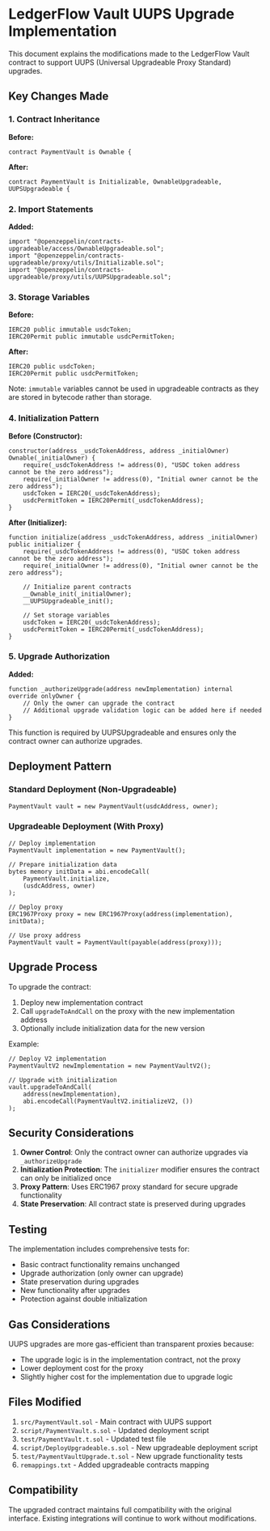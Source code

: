 # LedgerFlow Vault UUPS Upgrade Implementation

This document explains the modifications made to the LedgerFlow Vault contract to support UUPS (Universal Upgradeable Proxy Standard) upgrades.

## Key Changes Made

### 1. Contract Inheritance
**Before:**
```solidity
contract PaymentVault is Ownable {
```

**After:**
```solidity
contract PaymentVault is Initializable, OwnableUpgradeable, UUPSUpgradeable {
```

### 2. Import Statements
**Added:**
```solidity
import "@openzeppelin/contracts-upgradeable/access/OwnableUpgradeable.sol";
import "@openzeppelin/contracts-upgradeable/proxy/utils/Initializable.sol";
import "@openzeppelin/contracts-upgradeable/proxy/utils/UUPSUpgradeable.sol";
```

### 3. Storage Variables
**Before:**
```solidity
IERC20 public immutable usdcToken;
IERC20Permit public immutable usdcPermitToken;
```

**After:**
```solidity
IERC20 public usdcToken;
IERC20Permit public usdcPermitToken;
```

Note: `immutable` variables cannot be used in upgradeable contracts as they are stored in bytecode rather than storage.

### 4. Initialization Pattern
**Before (Constructor):**
```solidity
constructor(address _usdcTokenAddress, address _initialOwner) Ownable(_initialOwner) {
    require(_usdcTokenAddress != address(0), "USDC token address cannot be the zero address");
    require(_initialOwner != address(0), "Initial owner cannot be the zero address");
    usdcToken = IERC20(_usdcTokenAddress);
    usdcPermitToken = IERC20Permit(_usdcTokenAddress);
}
```

**After (Initializer):**
```solidity
function initialize(address _usdcTokenAddress, address _initialOwner) public initializer {
    require(_usdcTokenAddress != address(0), "USDC token address cannot be the zero address");
    require(_initialOwner != address(0), "Initial owner cannot be the zero address");
    
    // Initialize parent contracts
    __Ownable_init(_initialOwner);
    __UUPSUpgradeable_init();
    
    // Set storage variables
    usdcToken = IERC20(_usdcTokenAddress);
    usdcPermitToken = IERC20Permit(_usdcTokenAddress);
}
```

### 5. Upgrade Authorization
**Added:**
```solidity
function _authorizeUpgrade(address newImplementation) internal override onlyOwner {
    // Only the owner can upgrade the contract
    // Additional upgrade validation logic can be added here if needed
}
```

This function is required by UUPSUpgradeable and ensures only the contract owner can authorize upgrades.

## Deployment Pattern

### Standard Deployment (Non-Upgradeable)
```solidity
PaymentVault vault = new PaymentVault(usdcAddress, owner);
```

### Upgradeable Deployment (With Proxy)
```solidity
// Deploy implementation
PaymentVault implementation = new PaymentVault();

// Prepare initialization data
bytes memory initData = abi.encodeCall(
    PaymentVault.initialize,
    (usdcAddress, owner)
);

// Deploy proxy
ERC1967Proxy proxy = new ERC1967Proxy(address(implementation), initData);

// Use proxy address
PaymentVault vault = PaymentVault(payable(address(proxy)));
```

## Upgrade Process

To upgrade the contract:

1. Deploy new implementation contract
2. Call `upgradeToAndCall` on the proxy with the new implementation address
3. Optionally include initialization data for the new version

Example:
```solidity
// Deploy V2 implementation
PaymentVaultV2 newImplementation = new PaymentVaultV2();

// Upgrade with initialization
vault.upgradeToAndCall(
    address(newImplementation),
    abi.encodeCall(PaymentVaultV2.initializeV2, ())
);
```

## Security Considerations

1. **Owner Control**: Only the contract owner can authorize upgrades via `_authorizeUpgrade`
2. **Initialization Protection**: The `initializer` modifier ensures the contract can only be initialized once
3. **Proxy Pattern**: Uses ERC1967 proxy standard for secure upgrade functionality
4. **State Preservation**: All contract state is preserved during upgrades

## Testing

The implementation includes comprehensive tests for:
- Basic contract functionality remains unchanged
- Upgrade authorization (only owner can upgrade)
- State preservation during upgrades
- New functionality after upgrades
- Protection against double initialization

## Gas Considerations

UUPS upgrades are more gas-efficient than transparent proxies because:
- The upgrade logic is in the implementation contract, not the proxy
- Lower deployment cost for the proxy
- Slightly higher cost for the implementation due to upgrade logic

## Files Modified

1. `src/PaymentVault.sol` - Main contract with UUPS support
2. `script/PaymentVault.s.sol` - Updated deployment script
3. `test/PaymentVault.t.sol` - Updated test file
4. `script/DeployUpgradeable.s.sol` - New upgradeable deployment script
5. `test/PaymentVaultUpgrade.t.sol` - New upgrade functionality tests
6. `remappings.txt` - Added upgradeable contracts mapping

## Compatibility

The upgraded contract maintains full compatibility with the original interface. Existing integrations will continue to work without modifications.
